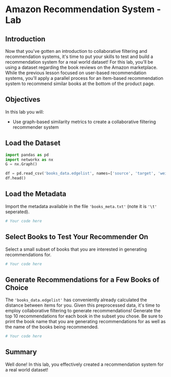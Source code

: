 
# Amazon Recommendation System - Lab

## Introduction

Now that you've gotten an introduction to collaborative filtering and recommendation systems, it's time to put your skills to test and build a recommendation system for a real world dataset! For this lab, you'll be using a dataset regarding the book reviews on the Amazon marketplace. While the previous lesson focused on user-based recommendation systems, you'll apply a parallel process for an item-based recommendation system to recommend similar books at the bottom of the product page.

## Objectives

In this lab you will: 

- Use graph-based similarity metrics to create a collaborative filtering recommender system

## Load the Dataset


```python
import pandas as pd
import networkx as nx
G = nx.Graph()

df = pd.read_csv('books_data.edgelist', names=['source', 'target', 'weight'], delimiter=' ')
df.head()
```

## Load the Metadata 

Import the metadata available in the file `'books_meta.txt'` (note it is `'\t'` seperated). 


```python
# Your code here
```

## Select Books to Test Your Recommender On

Select a small subset of books that you are interested in generating recommendations for. 


```python
# Your code here
```

## Generate Recommendations for a Few Books of Choice

The `'books_data.edgelist'` has conveniently already calculated the distance between items for you. Given this preprocessed data, it's time to employ collaborative filtering to generate recommendations! Generate the top 10 recommendations for each book in the subset you chose. Be sure to print the book name that you are generating recommendations for as well as the name of the books being recommended. 


```python
# Your code here
```

## Summary

Well done! In this lab, you effectively created a recommendation system for a real world dataset!
